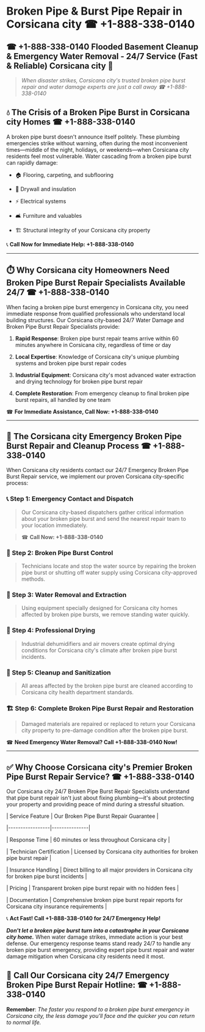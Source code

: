 # Broken Pipe & Burst Pipe Repair in Corsicana city ☎ +1-888-338-0140  
## ☎ +1-888-338-0140 Flooded Basement Cleanup & Emergency Water Removal - 24/7 Service (Fast & Reliable) Corsicana city 🚨  

> *When disaster strikes, Corsicana city's trusted broken pipe burst repair and water damage experts are just a call away ☎ +1-888-338-0140*  

## 💧 The Crisis of a Broken Pipe Burst in Corsicana city Homes ☎ +1-888-338-0140  

A broken pipe burst doesn't announce itself politely. These plumbing emergencies strike without warning, often during the most inconvenient times—middle of the night, holidays, or weekends—when Corsicana city residents feel most vulnerable. Water cascading from a broken pipe burst can rapidly damage:  

* 🏠 Flooring, carpeting, and subflooring  
* 🧱 Drywall and insulation  
* ⚡ Electrical systems  
* 🛋️ Furniture and valuables  
* 🏗️ Structural integrity of your Corsicana city property  

📞 **Call Now for Immediate Help: +1-888-338-0140**  

---  

## ⏱️ Why Corsicana city Homeowners Need Broken Pipe Burst Repair Specialists Available 24/7 ☎ +1-888-338-0140  

When facing a broken pipe burst emergency in Corsicana city, you need immediate response from qualified professionals who understand local building structures. Our Corsicana city-based 24/7 Water Damage and Broken Pipe Burst Repair Specialists provide:  

1. **Rapid Response**: Broken pipe burst repair teams arrive within 60 minutes anywhere in Corsicana city, regardless of time or day  
2. **Local Expertise**: Knowledge of Corsicana city's unique plumbing systems and broken pipe burst repair codes  
3. **Industrial Equipment**: Corsicana city's most advanced water extraction and drying technology for broken pipe burst repair  
4. **Complete Restoration**: From emergency cleanup to final broken pipe burst repairs, all handled by one team  

☎ **For Immediate Assistance, Call Now: +1-888-338-0140**  

---  

## 🔧 The Corsicana city Emergency Broken Pipe Burst Repair and Cleanup Process ☎ +1-888-338-0140  

When Corsicana city residents contact our 24/7 Emergency Broken Pipe Burst Repair service, we implement our proven Corsicana city-specific process:  

### 📞 Step 1: Emergency Contact and Dispatch  
> Our Corsicana city-based dispatchers gather critical information about your broken pipe burst and send the nearest repair team to your location immediately.  
> ☎ **Call Now: +1-888-338-0140**  

### 🚿 Step 2: Broken Pipe Burst Control  
> Technicians locate and stop the water source by repairing the broken pipe burst or shutting off water supply using Corsicana city-approved methods.  

### 🌊 Step 3: Water Removal and Extraction  
> Using equipment specially designed for Corsicana city homes affected by broken pipe bursts, we remove standing water quickly.  

### 💨 Step 4: Professional Drying  
> Industrial dehumidifiers and air movers create optimal drying conditions for Corsicana city's climate after broken pipe burst incidents.  

### 🧼 Step 5: Cleanup and Sanitization  
> All areas affected by the broken pipe burst are cleaned according to Corsicana city health department standards.  

### 🏗️ Step 6: Complete Broken Pipe Burst Repair and Restoration  
> Damaged materials are repaired or replaced to return your Corsicana city property to pre-damage condition after the broken pipe burst.  

☎ **Need Emergency Water Removal? Call +1-888-338-0140 Now!**  

---  

## ✅ Why Choose Corsicana city's Premier Broken Pipe Burst Repair Service? ☎ +1-888-338-0140  

Our Corsicana city 24/7 Broken Pipe Burst Repair Specialists understand that pipe burst repair isn't just about fixing plumbing—it's about protecting your property and providing peace of mind during a stressful situation.  

| Service Feature | Our Broken Pipe Burst Repair Guarantee |  
|-----------------|---------------|  
| Response Time | 60 minutes or less throughout Corsicana city |  
| Technician Certification | Licensed by Corsicana city authorities for broken pipe burst repair |  
| Insurance Handling | Direct billing to all major providers in Corsicana city for broken pipe burst incidents |  
| Pricing | Transparent broken pipe burst repair with no hidden fees |  
| Documentation | Comprehensive broken pipe burst repair reports for Corsicana city insurance requirements |  

📞 **Act Fast! Call +1-888-338-0140 for 24/7 Emergency Help!**  

***Don't let a broken pipe burst turn into a catastrophe in your Corsicana city home.*** When water damage strikes, immediate action is your best defense. Our emergency response teams stand ready 24/7 to handle any broken pipe burst emergency, providing expert pipe burst repair and water damage mitigation when Corsicana city residents need it most.  

## 📱 Call Our Corsicana city 24/7 Emergency Broken Pipe Burst Repair Hotline: ☎ +1-888-338-0140  

**Remember**: *The faster you respond to a broken pipe burst emergency in Corsicana city, the less damage you'll face and the quicker you can return to normal life.*